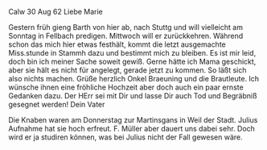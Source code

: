  Calw 30 Aug 62
Liebe Marie

Gestern früh gieng Barth von hier ab, nach Stuttg und will vielleicht am Sonntag in Fellbach predigen. Mittwoch will er zurückkehren. Während schon das mich hier etwas festhält, kommt die letzt ausgemachte Miss.stunde in Stammh dazu und bestimmt mich zu bleiben. Es ist mir leid, doch bin ich meiner Sache soweit gewiß. Gerne hätte ich Mama geschickt, aber sie hält es nicht für angelegt, gerade jetzt zu kommen. So läßt sich also nichts machen. Grüße herzlich Onkel Braeuning und die Brautleute. Ich wünsche ihnen eine fröhliche Hochzeit aber doch auch ein paar ernste Gedanken dazu. Der HErr sei mit Dir und lasse Dir auch Tod und Begräbniß gesegnet werden!  Dein Vater

Die Knaben waren am Donnerstag zur Martinsgans in Weil der Stadt. Julius Aufnahme hat sie hoch erfreut. F. Müller aber dauert uns dabei sehr. Doch wird er ja studiren können, was bei Julius nicht der Fall gewesen wäre. 
